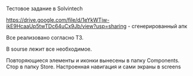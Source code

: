 Тестовое задание в Solvintech

https://drive.google.com/file/d/1eYkWTjw-ikE9HcaaUp5twTDc64uCx9Jb/view?usp=sharing - сгенерированный апк

Все реализовано согласно ТЗ.

В sourse лежит все необходимое.

Повторяющиеся элементы и иконки вынесены в папку Components.
Стор в папку Store.
Настроенная навигация и сами экраны в screens